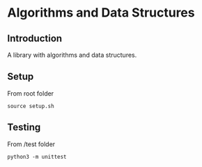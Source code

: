 # Algorithms and Data Structures

## Introduction

A library with algorithms and data structures.

## Setup

From root folder
```
source setup.sh
```

## Testing

From /test folder

```
python3 -m unittest
```
